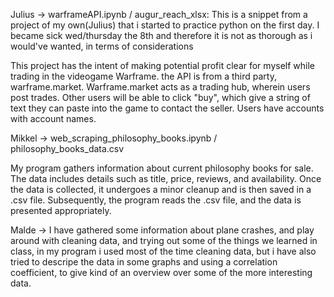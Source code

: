 Julius -> warframeAPI.ipynb / augur_reach_xlsx:
This is a snippet from a project of my own(Julius) that i started to practice python on the first day.
I became sick wed/thursday the 8th and therefore it is not as thorough as i would've wanted, in terms of considerations

This project has the intent of making potential profit clear for myself while trading in the videogame Warframe. the API is from a third party, warframe.market.
Warframe.market acts as a trading hub, wherein users post trades. Other users will be able to click "buy", which give a string of text they can paste into the game to contact the seller.
Users have accounts with account names.

Mikkel -> web_scraping_philosophy_books.ipynb / philosophy_books_data.csv

My program gathers information about current philosophy books for sale. The data includes details such as title, price, reviews, and availability. Once the data is collected, it undergoes a minor cleanup and is then saved in a .csv file. Subsequently, the program reads the .csv file, and the data is presented appropriately.

Malde ->
I have gathered some information about plane crashes, and play around with cleaning data, and trying out some of the things we learned in class, in my program i used most of the time cleaning data, but i have also tried to descripe the data in some graphs and using a correlation coefficient, to give kind of an overview over some of the more interesting data.